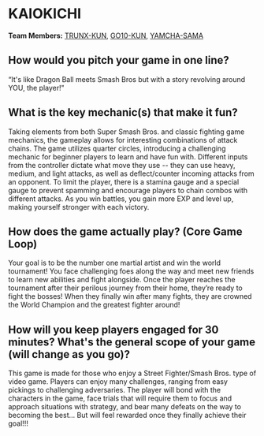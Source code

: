 # KAIOKICHI

**Team Members:** [TRUNX-KUN](https://github.com/TRUNX-KUN), [GO10-KUN](https://github.com/GO10-KUN), [YAMCHA-SAMA](https://github.com/YAMCHA-SAMA)

## **How would you pitch your game in one line?**
“It's like Dragon Ball meets Smash Bros but with a story revolving around YOU, the player!"

## **What is the key mechanic(s) that make it fun?**
Taking elements from both Super Smash Bros. and classic fighting game mechanics, the gameplay allows for interesting combinations of attack chains.
The game utilizes quarter circles, introducing a challenging mechanic for beginner players to learn and have fun with. Different inputs from the controller
dictate what move they use -- they can use heavy, medium, and light attacks, as well as deflect/counter incoming attacks from an opponent.
To limit the player, there is a stamina gauge and a special gauge to prevent spamming and encourage players to chain combos with different attacks.
As you win battles, you gain more EXP and level up, making yourself stronger with each victory.

## **How does the game actually play? (Core Game Loop)**
Your goal is to be the number one martial artist and win the world tournament! You face challenging foes along the way and meet new friends to
learn new abilities and fight alongside. Once the player reaches the tournament after their perilous journey from their home, they’re ready to fight
the bosses! When they finally win after many fights, they are crowned the World Champion and the greatest fighter around!

## **How will you keep players engaged for 30 minutes? What's the general scope of your game (will change as you go)?**
This game is made for those who enjoy a Street Fighter/Smash Bros. type of video game. Players can enjoy many challenges, ranging from easy
pickings to challenging adversaries. The player will bond with the characters in the game, face trials that will require them to focus and approach situations
with strategy, and bear many defeats on the way to becoming the best… But will feel rewarded once they finally achieve their goal!!!
